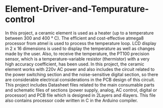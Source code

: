 # Element-Driver-and-Tempurature-control
In this project, a ceramic element is used as a heater (up to a temperature between 300 and 400 ° C).
The efficient and cost-effective atmega8 processor from atmel is used to process the temperature loop.
LCD display in 2 x 16 dimensions is used to display the temperature as well as changes made by the user.
Also, to receive the temperature, the PT100 precision sensor, 
which is a temperature-variable resistor (thermistor) with a very high accuracy coefficient, has been used.
In this project, the ceramic element works with 220v AC power and also includes the circuit related to the power switching section and the noise-sensitive digital section, so there are considerable electrical considerations in the PCB design of this circuit.
This project includes Datasheet files related to the main consumable parts and schematic files of sections (power supply, analog, AC control, digital or processor) and PCB file which is designed in 2Layers and 4layers.
This file also contains processor code written in C in the Arduino compiler.
